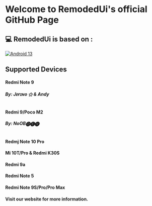 <h1>Welcome to RemodedUi's official GitHub Page</h1>

  
  ## 💻 RemodedUi is based on :

  [![Android 13](https://img.shields.io/badge/Android%2012-3ddc84?style=flat-square&logo=android&logoColor=ffffff)](https://www.android.com/android-13/) 

   

  ## Supported Devices 

  #### Redmi Note 9 
  ##### By: Jᴇғɪɴᴏ ⚝ & Andy
#
  #### Redmi 9/Poco M2
  ##### By: NoOB🅓🅔🅥
#
  #### Redmj Note 10 Pro 

  #### Mi 10T/Pro & Redmi K30S

  #### Redmi 9a

  #### Redmi Note 5

  #### Redmi Note 9S/Pro/Pro Max

  #### Visit our website for more information.
